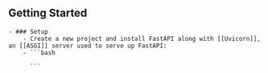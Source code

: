 ## Getting Started
	- ### Setup
		- Create a new project and install FastAPI along with [[Uvicorn]], an [[ASGI]] server used to serve up FastAPI:
		- ```bash
		  
		  ```